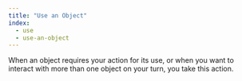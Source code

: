 ```yaml
---
title: "Use an Object"
index:
  - use
  - use-an-object
---
```

When an object requires your action for its use, or when you want to interact with more than one object on your turn, you take this action.

